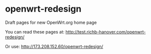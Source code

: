 # openwrt-redesign
Draft pages for new OpenWrt.org home page

You can read these pages at: http://test.richb-hanover.com/openwrt-redesign/

Or use: http://173.208.152.60/openwrt-redesign/